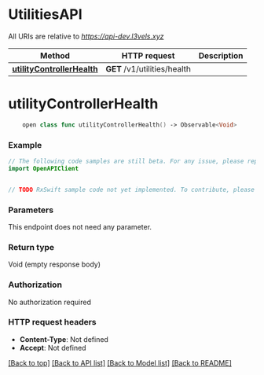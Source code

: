 # UtilitiesAPI

All URIs are relative to *https://api-dev.l3vels.xyz*

Method | HTTP request | Description
------------- | ------------- | -------------
[**utilityControllerHealth**](UtilitiesAPI.md#utilitycontrollerhealth) | **GET** /v1/utilities/health | 


# **utilityControllerHealth**
```swift
    open class func utilityControllerHealth() -> Observable<Void>
```



### Example
```swift
// The following code samples are still beta. For any issue, please report via http://github.com/OpenAPITools/openapi-generator/issues/new
import OpenAPIClient


// TODO RxSwift sample code not yet implemented. To contribute, please open a ticket via http://github.com/OpenAPITools/openapi-generator/issues/new
```

### Parameters
This endpoint does not need any parameter.

### Return type

Void (empty response body)

### Authorization

No authorization required

### HTTP request headers

 - **Content-Type**: Not defined
 - **Accept**: Not defined

[[Back to top]](#) [[Back to API list]](../README.md#documentation-for-api-endpoints) [[Back to Model list]](../README.md#documentation-for-models) [[Back to README]](../README.md)

